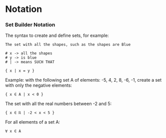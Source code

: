 # Notation

### Set Builder Notation
The syntax to create and define sets, for example:
```
The set with all the shapes, such as the shapes are Blue

# x -> all the shapes
# y -> is blue
# | -> means SUCH THAT

{ x | x = y }
```
Example: with the following set A of elements: -5, 4, 2, 8, -6, -1, create a set with only the negative elements:  
```
{ x ∈ A | x < 0 }
```
The set with all the real numbers between -2 and 5:
```
{ x ∈ ℝ | -2 < x < 5 }
```
For all elements of a set A:
```
∀ x ∈ A
```
